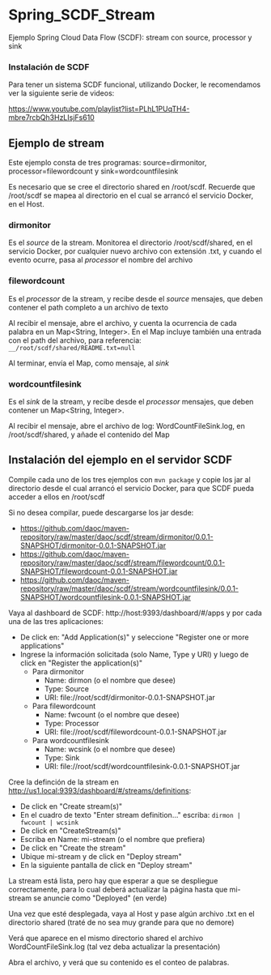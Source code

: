 # Spring_SCDF_Stream
Ejemplo Spring Cloud Data Flow (SCDF): stream con source, processor y sink

### Instalación de SCDF

Para tener un sistema SCDF funcional, utilizando Docker, le recomendamos ver la siguiente serie de videos:

https://www.youtube.com/playlist?list=PLhL1PUqTH4-mbre7rcbQh3HzLIsjFs610

## Ejemplo de stream

Este ejemplo consta de tres programas: source=dirmonitor, processor=filewordcount y sink=wordcountfilesink

Es necesario que se cree el directorio shared en /root/scdf. Recuerde que /root/scdf se mapea al directorio en el cual se arrancó el servicio Docker, en el Host.

### dirmonitor

Es el *source* de la stream. Monitorea el directorio /root/scdf/shared, en el servicio Docker, por cualquier nuevo archivo con extensión .txt, y cuando el evento ocurre, pasa al *processor* el nombre del archivo

### filewordcount

Es el *processor* de la stream, y recibe desde el *source* mensajes, que deben contener el path completo a un archivo de texto

Al recibir el mensaje, abre el archivo, y cuenta la ocurrencia de cada palabra en un Map<String, Integer>. En el Map incluye también una entrada con el path del archivo, para referencia: `__/root/scdf/shared/README.txt=null`

Al terminar, envía el Map, como mensaje, al *sink*

### wordcountfilesink

Es el *sink* de la stream, y recibe desde el *processor* mensajes, que deben contener un Map<String, Integer>.

Al recibir el mensaje, abre el archivo de log: WordCountFileSink.log, en /root/scdf/shared, y añade el contenido del Map

## Instalación del ejemplo en el servidor SCDF

Compile cada uno de los tres ejemplos con `mvn package` y copie los jar al directorio desde el cual arrancó el servicio Docker, para que SCDF pueda acceder a ellos en /root/scdf

Si no desea compilar, puede descargarse los jar desde:

- https://github.com/daoc/maven-repository/raw/master/daoc/scdf/stream/dirmonitor/0.0.1-SNAPSHOT/dirmonitor-0.0.1-SNAPSHOT.jar
- https://github.com/daoc/maven-repository/raw/master/daoc/scdf/stream/filewordcount/0.0.1-SNAPSHOT/filewordcount-0.0.1-SNAPSHOT.jar
- https://github.com/daoc/maven-repository/raw/master/daoc/scdf/stream/wordcountfilesink/0.0.1-SNAPSHOT/wordcountfilesink-0.0.1-SNAPSHOT.jar

Vaya al dashboard de SCDF: http://host:9393/dashboard/#/apps y por cada una de las tres aplicaciones:

- De click en: "Add Application(s)" y seleccione "Register one or more applications"
- Ingrese la información solicitada (solo Name, Type y URI) y luego de click en "Register the application(s)"
  - Para dirmonitor
    - Name: dirmon (o el nombre que desee)
    - Type: Source
    - URI: file://root/scdf/dirmonitor-0.0.1-SNAPSHOT.jar
  - Para filewordcount
    - Name: fwcount (o el nombre que desee)
    - Type: Processor
    - URI: file://root/scdf/filewordcount-0.0.1-SNAPSHOT.jar
  - Para wordcountfilesink
    - Name: wcsink (o el nombre que desee)
    - Type: Sink
    - URI: file://root/scdf/wordcountfilesink-0.0.1-SNAPSHOT.jar

Cree la definción de la stream en http://us1.local:9393/dashboard/#/streams/definitions:

- De click en "Create stream(s)"
- En el cuadro de texto "Enter stream definition..." escriba: `dirmon | fwcount | wcsink`
- De click en "CreateStream(s)"
- Escriba en Name: mi-stream (o el nombre que prefiera)
- De click en "Create the stream"
- Ubique mi-stream y de click en "Deploy stream"
- En la siguiente pantalla de click en "Deploy stream"

La stream está lista, pero hay que esperar a que se despliegue correctamente, para lo cual deberá actualizar la página hasta que mi-stream se anuncie como "Deployed" (en verde)

Una vez que esté desplegada, vaya al Host y pase algún archivo .txt en el directorio shared (traté de no sea muy grande para que no demore)

Verá que aparece en el mismo directorio shared el archivo WordCountFileSink.log (tal vez deba actualizar la presentación)

Abra el archivo, y verá que su contenido es el conteo de palabras.
